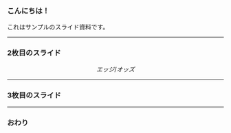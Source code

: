 ### こんにちは！


これはサンプルのスライド資料です。


---


### 2枚目のスライド

```math
エッジ / オッズ
```

---


### 3枚目のスライド


---


### おわり
